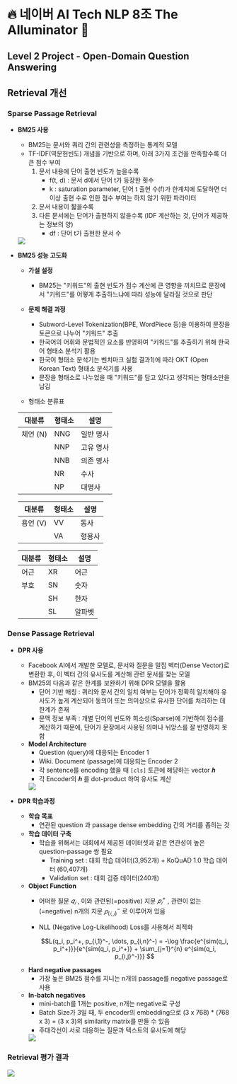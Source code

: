 # 🔥 네이버 AI Tech NLP 8조 The AIluminator 🌟
## Level 2 Project - Open-Domain Question Answering

## Retrieval 개선
### Sparse Passage Retrieval
- **BM25 사용**
    - BM25는 문서와 쿼리 간의 관련성을 측정하는 통계적 모델
    - TF-IDF(역문헌빈도) 개념을 기반으로 하며, 아래 3가지 조건을 만족할수록 더 큰 점수 부여
      1. 문서 내용에 단어 출현 빈도가 높을수록
         - f(t, d) : 문서 d에서 단어 t가 등장한 횟수
         - k : saturation parameter, 단어 t 출현 수(f)가 한계치에 도달하면 더 이상 출현 수로 인한 점수 부여는 하지 않기 위한 파라미터
      2. 문서 내용이 짧을수록
      3. 다른 문서에는 단어가 출현하지 않을수록 (IDF 계산하는 것, 단어가 제공하는 정보의 양)
         - df : 단어 t가 출현한 문서 수
  <img src="https://github.com/user-attachments/assets/e0f47280-e584-49cd-8509-3f8f2540ec05"/>

- **BM25 성능 고도화**
  - **가설 설정**
    - BM25는 "키워드"의 출현 빈도가 점수 계산에 큰 영향을 끼치므로 문장에서 "키워드"를 어떻게 추출하느냐에 따라 성능에 달라질 것으로 판단
  - **문제 해결 과정**
    - Subword-Level Tokenization(BPE, WordPiece 등)을 이용하여 문장을 토큰으로 나누어 "키워드" 추출
    - 한국어의 어휘와 문법적인 요소를 반영하여 "키워드"를 추출하기 위해 한국어 형태소 분석기 활용
    - 한국어 형태소 분석기는 벤치마크 실험 결과1)에 따라 OKT (Open Korean Text) 형태소 분석기를 사용
    - 문장을 형태소로 나누었을 때 "키워드"를 담고 있다고 생각되는 형태소만을 남김
   
  -  형태소 분류표
  
    | 대분류       | 형태소  | 설명      |
    |--------------|---------|-----------|
    | 체언 (N)     | NNG     | 일반 명사 |
    |              | NNP     | 고유 명사 |
    |              | NNB     | 의존 명사 |
    |              | NR      | 수사      |
    |              | NP      | 대명사    |

    | 대분류       | 형태소  | 설명      |
    |--------------|---------|-----------|
    | 용언 (V)     | VV      | 동사      |
    |              | VA      | 형용사    |
    
    | 대분류       | 형태소  | 설명      |
    |--------------|---------|-----------|
    | 어근         | XR      | 어근      |
    | 부호         | SN      | 숫자      |
    |              | SH      | 한자      |
    |              | SL      | 알파벳    |

  
### Dense Passage Retrieval
- **DPR 사용**
    - Facebook AI에서 개발한 모델로, 문서와 질문을 밀집 벡터(Dense Vector)로 변환한 후, 이 벡터 간의 유사도를 계산해 관련 문서를 찾는 모델
    - BM25의 다음과 같은 한계를 보완하기 위해 DPR 모델을 활용
        - 단어 기반 매칭 : 쿼리와 문서 간의 일치 여부는 단어가 정확히 일치해야 유사도가 높게 계산되어 동의어 또는 의미상으로 유사한 단어를 처리하는 데 한계가 존재
        - 문맥 정보 부족 : 개별 단어의 빈도와 희소성(Sparse)에 기반하여 점수를 계산하기 때문에, 단어가 문장에서 사용된 의미나 뉘앙스를 잘 반영하지 못함
    - **Model Architecture**
        - Question (query)에 대응되는 Encoder 1
        - Wiki. Document (passage)에 대응되는  Encoder 2
        - 각 sentence를 encoding 했을 때 `[cls]` 토큰에 해당하는 vector 𝒉
        - 각 Encoder의 𝒉 를 dot-product 하여 유사도 계산
      <img src="https://github.com/user-attachments/assets/3bc133c4-5b4e-4751-877f-d705337d61d7"/>


- **DPR 학습과정**
    - **학습 목표**
        - 연관된 question 과 passage dense embedding 간의 거리를 좁히는 것
    - **학습 데이터 구축**
        - 학습을 위해서는 대회에서 제공된 데이터셋과 같은 연관성이 높은 question-passage 쌍 필요
            - Training set : 대회 학습 데이터(3,952개) + KoQuAD 1.0 학습 데이터 (60,407개)
            - Validation set : 대회 검증 데이터(240개)
   - **Object Function**
       - 어떠한 질문 $𝑞_𝑖$ ​, 이와 관련된(=positive) 지문  $𝑝_𝑖^+$  , 관련이 없는(=negative) n개의 지문  $𝑝_{(𝑖,𝑗)}^−$  로 이루어져 있음
       -  NLL (Negative Log-Likelihood) Loss를 사용해서 최적화

          $$L(q_i, p_i^+, p_{i,1}^-, \dots, p_{i,n}^-) = -\log \frac{e^{sim(q_i, p_i^+)}}{e^{sim(q_i, p_i^+)} + \sum_{j=1}^{n} e^{sim(q_i, p_{i,j}^-)}} $$
   - **Hard negative passages**
     - 가장 높은 BM25 점수를 지니는 n개의 passage를 negative passage로 사용
   - **In-batch negatives**
     - mini-batch를 1개는 positive, n개는 negative로 구성
     - Batch Size가 3일 때, 두 encoder의 embedding으로 (3 x 768) * (768 x 3) = (3 x 3)의 similarity matrix를 만들 수 있음
     - 주대각선이 서로 대응하는 질문과 텍스트의 유사도에 해당
      <img src="https://github.com/user-attachments/assets/c8d6dd18-45f2-49a1-a2b6-88dd81cf141c"/>

### Retrieval 평가 결과
<img src="https://github.com/user-attachments/assets/87f6179f-3cb7-4f2d-959a-4d99e5a66974"/>

